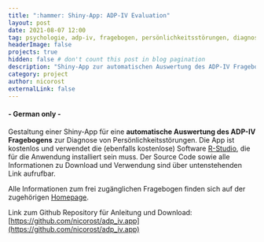 ```yaml
---
title: ":hammer: Shiny-App: ADP-IV Evaluation"
layout: post
date: 2021-08-07 12:00
tag: psychologie, adp-iv, fragebogen, persönlichkeitsstörungen, diagnose
headerImage: false
projects: true
hidden: false # don't count this post in blog pagination
description: "Shiny-App zur automatischen Auswertung des ADP-IV Fragebogens"
category: project
author: nicorost
externalLink: false
---
```


#### - German only -

Gestaltung einer Shiny-App für eine **automatische Auswertung des ADP-IV Fragebogens** zur Diagnose von Persönlichkeitsstörungen. 
Die App ist kostenlos und verwendet die (ebenfalls kostenlose) Software [R-Studio](https://www.rstudio.com/), die für die Anwendung installiert sein muss.
Der Source Code sowie alle Informationen zu Download und Verwendung sind über untenstehenden Link aufrufbar.

Alle Informationen zum frei zugänglichen Fragebogen finden sich auf der zugehörigen [Homepage](https://www.meduniwien.ac.at/hp/psychoanalyse/forschung/diagnostik-downloads/diagnostik-von-persoenlichkeitsstoerungen/).

Link zum Github Repository für Anleitung und Download: [https://github.com/nicorost/adp_iv.app](https://github.com/nicorost/adp_iv.app)